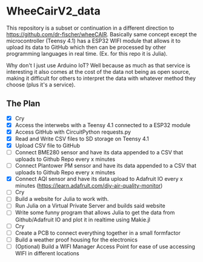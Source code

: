 # WheeCairV2_data

This repository is a subset or continuation in a different direction to https://github.com/dr-fischer/wheeCAIR. Basically same concept except the microcontroller (Teensy 4.1) has a ESP32 WIFI module that allows it to upload its data to GitHub which then can be processed by other programming languages in real time. (Ex. for this repo it is Julia).

Why don't I just use Arduino IoT? Well because as much as that service is interesting it also comes at the cost of the data not being as open source, making it difficult for others to interpret the data with whatever method they choose (plus it's a service).

## The Plan
- [x] Cry
- [x] Access the interwebs with a Teensy 4.1 connected to a ESP32 module
- [x] Access GitHub with CircuitPython requests.py
- [x] Read and Write CSV files to SD storage on Teensy 4.1
- [x] Upload CSV file to GitHub 
- [ ] Connect BME280 sensor and have its data appended to a CSV that uploads to Github Repo every x minutes
- [ ] Connect Plantower PM sensor and have its data appended to a CSV that uploads to Github Repo every x minutes
- [x] Connect AQI sensor and have its data upload to Adafruit IO every x minutes (https://learn.adafruit.com/diy-air-quality-monitor)
- [ ] Cry
- [ ] Build a website for Julia to work with.
- [ ] Run Julia on a Virtual Private Server and builds said website
- [ ] Write some funny program that allows Julia to get the data from Github/Adafruit IO and plot it in realtime using Makie.jl
- [ ] Cry
- [ ] Create a PCB to connect everything together in a small formfactor
- [ ] Build a weather proof housing for the electronics
- [ ] (Optional) Build a WIFI Manager Access Point for ease of use accessing WIFI in different locations
